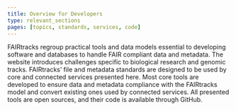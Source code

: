 ```yaml
---
title: Overview for Developers
type: relevant_sections
pages: [topics, standards, services, code]
---
```


FAIRtracks regroup practical tools and data models essential to developing software and databases to
handle FAIR compliant data and metadata. The website introduces challenges specific to biological
research and genomic tracks. FAIRtracks’ file and metadata standards are designed to be used by core
and connected services presented here. Most core tools are developed to ensure data and metadata
compliance with the FAIRtracks model and convert existing ones used by connected services. All
presented tools are open sources, and their code is available through GitHub.
